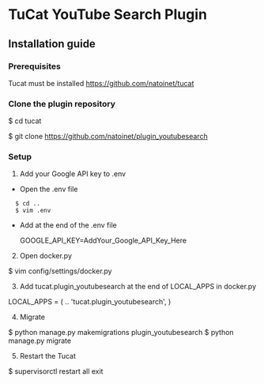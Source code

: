 TuCat YouTube Search Plugin
===========================

## Installation guide

### Prerequisites

Tucat must be installed https://github.com/natoinet/tucat

### Clone the plugin repository

  $ cd tucat

  $ git clone https://github.com/natoinet/plugin_youtubesearch

### Setup

1. Add your Google API key to .env

* Open the .env file
```
  $ cd ..
  $ vim .env
```

* Add at the end of the .env file

  GOOGLE_API_KEY=AddYour_Google_API_Key_Here

2. Open docker.py

  $ vim config/settings/docker.py

3. Add tucat.plugin_youtubesearch at the end of LOCAL_APPS in docker.py

  LOCAL_APPS = (
    ..
    'tucat.plugin_youtubesearch',
  )

4. Migrate

  $ python manage.py makemigrations plugin_youtubesearch
  $ python manage.py migrate

5. Restart the Tucat

  $ supervisorctl
  restart all
  exit

